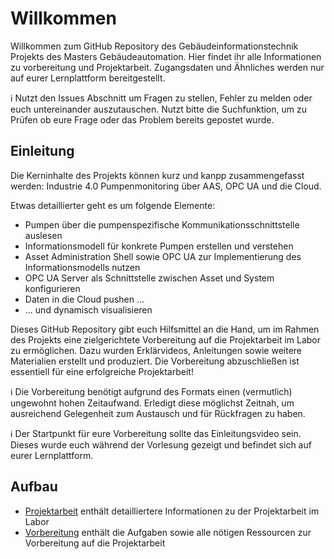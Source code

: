 # Willkommen
Willkommen zum GitHub Repository des Gebäudeinformationstechnik Projekts des Masters Gebäudeautomation. Hier findet ihr alle Informationen zu vorbereitung und Projektarbeit. Zugangsdaten und Ähnliches werden nur auf eurer Lernplattform bereitgestellt.

:information_source: Nutzt den Issues Abschnitt um Fragen zu stellen, Fehler zu melden oder euch untereinander auszutauschen. Nutzt bitte die Suchfunktion, um zu Prüfen ob eure Frage oder das Problem bereits gepostet wurde.

## Einleitung
Die Kerninhalte des Projekts können kurz und kanpp zusammengefasst werden: Industrie 4.0 Pumpenmonitoring über AAS, OPC UA und die Cloud.

Etwas detaillierter geht es um folgende Elemente:
* Pumpen über die pumpenspezifische Kommunikationsschnittstelle auslesen
* Informationsmodell für konkrete Pumpen erstellen und verstehen
* Asset Administration Shell sowie OPC UA zur Implementierung des Informationsmodells nutzen
* OPC UA Server als Schnittstelle zwischen Asset und System konfigurieren
* Daten in die Cloud pushen ...
* ... und dynamisch visualisieren
  
Dieses GitHub Repository gibt euch Hilfsmittel an die Hand, um im Rahmen des Projekts eine zielgerichtete Vorbereitung auf die Projektarbeit im Labor zu ermöglichen. Dazu wurden Erklärvideos, Anleitungen sowie weitere Materialien erstellt und produziert. Die Vorbereitung abzuschließen ist essentiell für eine erfolgreiche Projektarbeit!

:information_source: Die Vorbereitung benötigt aufgrund des Formats einen (vermutlich) ungewohnt hohen Zeitaufwand. Erledigt diese möglichst Zeitnah, um ausreichend Gelegenheit zum Austausch und für Rückfragen zu haben.

:information_source: Der Startpunkt für eure Vorbereitung sollte das Einleitungsvideo sein. Dieses wurde euch während der Vorlesung gezeigt und befindet sich auf eurer Lernplattform.

## Aufbau
* [Projektarbeit](Projektarbeit.md) enthält detailliertere Informationen zu der Projektarbeit im Labor
* [Vorbereitung](Vorbereitung) enthält die Aufgaben sowie alle nötigen Ressourcen zur Vorbereitung auf die Projektarbeit
